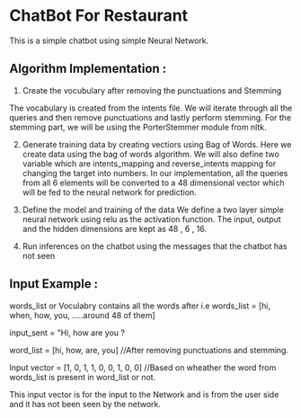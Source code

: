 # ChatBot For Restaurant
This is a simple chatbot using simple Neural Network.

## Algorithm Implementation :

1. Create the vocubulary after removing the punctuations and Stemming

The vocabulary is created from the intents file. We will iterate through all the queries and then remove punctuations and lastly perform stemming. For the stemming part, we will be using the PorterStemmer module from nltk.

2. Generate training data by creating vectiors using Bag of Words.
Here we create data using the bag of words algorithm. We will also define two variable which are intents_mapping and reverse_intents mapping for changing the target into numbers. In our implementation, all the queries from all 6 elements will be converted to a 48 dimensional vector which will be fed to the neural network for prediction.

3. Define the model and training of the data
We define a two layer simple neural network using relu as the activation function. The input, output and the hidden dimensions are kept as 48 , 6 , 16. 

4. Run inferences on the chatbot using the messages that the chatbot has not seen

## Input Example : 

words_list or Voculabry contains all the words after i.e words_list = [hi, when, how, you, .....around 48 of them]

input_sent = "Hi, how are you ?

word_list = [hi, how, are, you] //After removing punctuations and stemming.

Input vector = [1, 0, 1, 1, 0, 0, 1, 0, 0] //Based on wheather the word from words_list is present in word_list or not.

This input vector is for the input to the Network and is from the user side and it has not been seen by the network.


